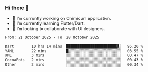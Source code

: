 ### Hi there 👋

<!--
**devcat37/devcat37** is a ✨ _special_ ✨ repository because its `README.md` (this file) appears on your GitHub profile.-->


- 🔭 I’m currently working on Chimicum application.
- 🌱 I’m currently learning Flutter/Dart.
- 👯 I’m looking to collaborate with UI designers.
<!-- - 🤔 I’m looking for help with ... -->

<!--START_SECTION:waka-->

```txt
From: 21 October 2025 - To: 28 October 2025

Dart        10 hrs 14 mins  ███████████████████████▓░   95.20 %
YAML        22 mins         █░░░░░░░░░░░░░░░░░░░░░░░░   03.55 %
XML         3 mins          ░░░░░░░░░░░░░░░░░░░░░░░░░   00.47 %
CocoaPods   2 mins          ░░░░░░░░░░░░░░░░░░░░░░░░░   00.43 %
Other       2 mins          ░░░░░░░░░░░░░░░░░░░░░░░░░   00.34 %
```

<!--END_SECTION:waka-->
